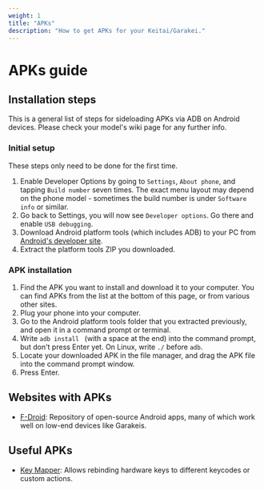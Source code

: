 ```yaml
---
weight: 1
title: "APKs"
description: "How to get APKs for your Keitai/Garakei."
---
```

# APKs guide

## Installation steps
This is a general list of steps for sideloading APKs via ADB on Android devices. Please check your model's wiki page for any further info.
### Initial setup
These steps only need to be done for the first time.
1. Enable Developer Options by going to `Settings`, `About phone`, and tapping `Build number` seven times. The exact menu layout may depend on the phone model - sometimes the build number is under `Software info` or similar.
2. Go back to Settings, you will now see `Developer options`. Go there and enable `USB debugging`.
3. Download Android platform tools (which includes ADB) to your PC from [Android's developer site](https://developer.android.com/tools/releases/platform-tools#downloads).
4. Extract the platform tools ZIP you downloaded.
### APK installation
1. Find the APK you want to install and download it to your computer. You can find APKs from the list at the bottom of this page, or from various other sites.
2. Plug your phone into your computer.
3. Go to the Android platform tools folder that you extracted previously, and open it in a command prompt or terminal.
4. Write `adb install ` (with a space at the end) into the command prompt, but don't press Enter yet. On Linux, write `./` before `adb`.
5. Locate your downloaded APK in the file manager, and drag the APK file into the command prompt window.
6. Press Enter.

## Websites with APKs
* [F-Droid](https://f-droid.org/en/): Repository of open-source Android apps, many of which work well on low-end devices like Garakeis.

## Useful APKs
* [Key Mapper](https://github.com/keymapperorg/KeyMapper/releases/tag/v2.6.0): Allows rebinding hardware keys to different keycodes or custom actions.
